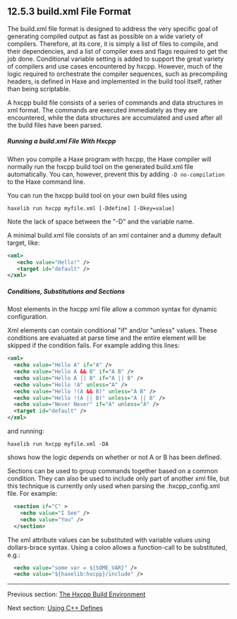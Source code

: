 ## 12.5.3 build.xml File Format

The build.xml file format is designed to address the very specific goal of generating compiled output as fast as possible on a wide variety of compilers.  Therefore, at its core, it is simply a list of files to compile, and their dependencies, and a list of compiler exes and flags required to get the job done.  Conditional variable setting is added to support the great variety of compilers and use cases encountered by hxcpp.  However, much of the logic required to orchestrate the compiler sequences, such as precompiling headers, is defined in Haxe and implemented in the build tool itself, rather than being scriptable.

A hxcpp build file consists of a series of commands and data structures in xml format.  The commands are executed immediately as they are encountered, while the data structures are accumulated and used after all the build files have been parsed.

##### Running a build.xml File With Hxcpp
When you compile a Haxe program with hxcpp, the Haxe compiler will normally run the hxcpp build tool on the generated build.xml file automatically.  You can, however, prevent this by adding `-D no-compilation` to the Haxe command line.

You can run the hxcpp build tool on your own build files using

`haxelib run hxcpp myfile.xml [-Ddefine] [-Dkey=value]`

Note the lack of space between the "-D" and the variable name.

A minimal build.xml file consists of an xml container and a dummy default target, like:
```xml
<xml>
   <echo value="Hello!" />
   <target id="default" />
</xml>
```

##### Conditions, Substitutions and Sections
Most elements in the hxcpp xml file allow a common syntax for dynamic configuration.

Xml elements can contain conditional "if" and/or "unless" values.  These conditions are evaluated at parse time and the entire element will be skipped if the condition fails.  For example adding this lines:
```xml
<xml>
  <echo value="Hello A" if="A" />
  <echo value="Hello A && B" if="A B" />
  <echo value="Hello A || B" if="A || B" />
  <echo value="Hello !A" unless="A" />
  <echo value="Hello !(A && B)" unless="A B" />
  <echo value="Hello !(A || B)" unless="A || B" />
  <echo value="Never Never" if="A" unless="A" />
  <target id="default" />
</xml>
```

and running:

`haxelib run hxcpp myfile.xml -DA`

shows how the logic depends on whether or not A or B has been defined.

Sections can be used to group commands together based on a common condition.  They can also be used to include only part of another xml file, but this technique is currently only used when parsing the .hxcpp_config.xml file.  For example:

```xml
  <section if="C" >
    <echo value="I See" />
    <echo value="You" />
  </section>
```

The xml attribute values can be substituted with variable values using dollars-brace syntax.  Using a colon allows a function-call to be substituted, e.g.:

```xml
  <echo value="some var = ${SOME_VAR}" />
  <echo value="${haxelib:hxcpp}/include" />
```

---

Previous section: [The Hxcpp Build Environment](target-cpp-build-environment.md)

Next section: [Using C++ Defines](target-cpp-defines.md)